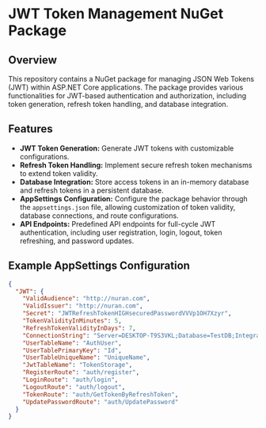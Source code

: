 # JWT Token Management NuGet Package

## Overview
This repository contains a NuGet package for managing JSON Web Tokens (JWT) within ASP.NET Core applications. The package provides various functionalities for JWT-based authentication and authorization, including token generation, refresh token handling, and database integration.

## Features
- **JWT Token Generation:** Generate JWT tokens with customizable configurations.
- **Refresh Token Handling:** Implement secure refresh token mechanisms to extend token validity.
- **Database Integration:** Store access tokens in an in-memory database and refresh tokens in a persistent database.
- **AppSettings Configuration:** Configure the package behavior through the `appsettings.json` file, allowing customization of token validity, database connections, and route configurations.
- **API Endpoints:** Predefined API endpoints for full-cycle JWT authentication, including user registration, login, logout, token refreshing, and password updates.

## Example AppSettings Configuration
```json
{
  "JWT": {
    "ValidAudience": "http://nuran.com",
    "ValidIssuer": "http://nuran.com",
    "Secret": "JWTRefreshTokenHIGHsecuredPasswordVVVp1OH7Xzyr",
    "TokenValidityInMinutes": 5,
    "RefreshTokenValidityInDays": 7,
    "ConnectionString": "Server=DESKTOP-T9S3VKL;Database=TestDB;Integrated Security=True;Trusted_Connection=True;TrustServerCertificate=True;",
    "UserTableName": "AuthUser",
    "UserTablePrimaryKey": "Id",
    "UserTableUniqueName": "UniqueName",
    "JwtTableName": "TokenStorage",
    "RegisterRoute": "auth/register",
    "LoginRoute": "auth/login",
    "LogoutRoute": "auth/logout",
    "TokenRoute": "auth/GetTokenByRefreshToken",
    "UpdatePasswordRoute": "auth/UpdatePassword"
  }
}
